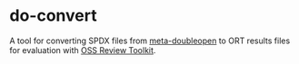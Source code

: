 # do-convert

A tool for converting SPDX files from [meta-doubleopen](https://github.com/doubleopen-project/meta-doubleopen) to ORT
results files for evaluation with [OSS Review Toolkit](https://github.com/oss-review-toolkit/ort).
